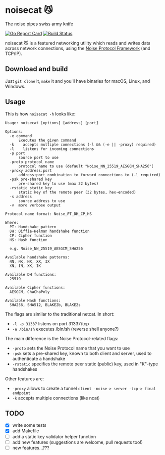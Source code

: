 # noisecat :smirk_cat:
The noise pipes swiss army knife

[![Go Report Card](https://goreportcard.com/badge/github.com/gedigi/noisecat)](https://goreportcard.com/report/github.com/gedigi/noisecat) [![Build Status](https://travis-ci.org/gedigi/noisecat.svg?branch=master)](https://travis-ci.org/gedigi/noisecat)

noisecat :smirk_cat: is a featured networking utility which reads and writes data across network connections, using the [Noise Protocol Framework](http://noiseprotocol.org) (and TCP/IP).

## Download and build
Just `git clone` it, `make` it and you'll have binaries for macOS, Linux, and Windows.

## Usage
This is how `noisecat -h` looks like:

    Usage: noisecat [options] [address] [port]

    Options:
      -e command
          Executes the given command
      -k	accepts multiple connections (-l && (-e || -proxy) required)
      -l	listens for incoming connections
      -p port
          source port to use
      -proto protocol name
          protocol name to use (default "Noise_NN_25519_AESGCM_SHA256")
      -proxy address:port
          address:port combination to forward connections to (-l required)
      -psk pre-shared key
          pre-shared key to use (max 32 bytes)
      -rstatic static key
          static key of the remote peer (32 bytes, hex-encoded)
      -s address
          source address to use
      -v  more verbose output

    Protocol name format: Noise_PT_DH_CP_HS

    Where:
      PT: Handshake pattern
      DH: Diffie-Helman handshake function
      CP: Cipher function
      HS: Hash function

      e.g. Noise_NN_25519_AESGCM_SHA256

    Available handshake patterns:
      NN, NK, NX, XX, IX
      XN, IN, XK, IK

    Available DH functions:
      25519

    Available Cipher functions:
      AESGCM, ChaChaPoly

    Available Hash functions:
      SHA256, SHA512, BLAKE2b, BLAKE2s

The flags are similar to the traditional netcat. In short:
* `-l -p 31337` listens on port 31337/tcp
* `-e /bin/sh` executes /bin/sh (reverse shell anyone?)

The main difference is the Noise Protocol-related flags:
* `-proto` sets the Noise Protocol name that you want to use
* `-psk` sets a pre-shared key, known to both client and server, used to authenticate a handshake
* `-rstatic` specifies the remote peer static (public) key, used in "K"-type handshakes

Other features are:
* `-proxy` allows to create a tunnel `client -noise-> server -tcp-> final endpoint`
* `-k` accepts multiple connections (like ncat)

## TODO
- [x] write some tests
- [x] add Makefile
- [ ] add a static key validator helper function
- [ ] add new features (suggestions are welcome, pull requests too!)
- [ ] new features...???

